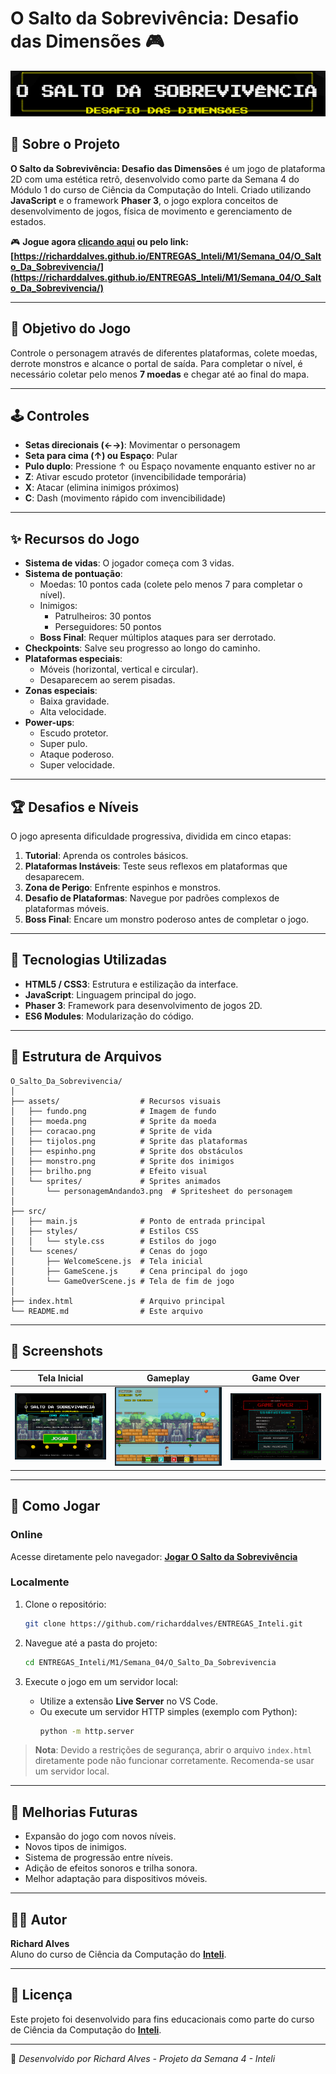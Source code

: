 # O Salto da Sobrevivência: Desafio das Dimensões 🎮

![Banner do Jogo](assets/banner.png)

## 📝 Sobre o Projeto

**O Salto da Sobrevivência: Desafio das Dimensões** é um jogo de plataforma 2D com uma estética retrô, desenvolvido como parte da Semana 4 do Módulo 1 do curso de Ciência da Computação do Inteli. Criado utilizando **JavaScript** e o framework **Phaser 3**, o jogo explora conceitos de desenvolvimento de jogos, física de movimento e gerenciamento de estados.

🎮 **Jogue agora [clicando aqui](https://richarddalves.github.io/ENTREGAS_Inteli/M1/Semana_04/O_Salto_Da_Sobrevivencia/) ou pelo link: [https://richarddalves.github.io/ENTREGAS_Inteli/M1/Semana_04/O_Salto_Da_Sobrevivencia/](https://richarddalves.github.io/ENTREGAS_Inteli/M1/Semana_04/O_Salto_Da_Sobrevivencia/)**

---

## 🎯 Objetivo do Jogo

Controle o personagem através de diferentes plataformas, colete moedas, derrote monstros e alcance o portal de saída. Para completar o nível, é necessário coletar pelo menos **7 moedas** e chegar até ao final do mapa.

---

## 🕹️ Controles

- **Setas direcionais (←→)**: Movimentar o personagem
- **Seta para cima (↑) ou Espaço**: Pular
- **Pulo duplo**: Pressione ↑ ou Espaço novamente enquanto estiver no ar
- **Z**: Ativar escudo protetor (invencibilidade temporária)
- **X**: Atacar (elimina inimigos próximos)
- **C**: Dash (movimento rápido com invencibilidade)

---

## ✨ Recursos do Jogo

- **Sistema de vidas**: O jogador começa com 3 vidas.
- **Sistema de pontuação**:
  - Moedas: 10 pontos cada (colete pelo menos 7 para completar o nível).
  - Inimigos:
    - Patrulheiros: 30 pontos
    - Perseguidores: 50 pontos
  - **Boss Final**: Requer múltiplos ataques para ser derrotado.
- **Checkpoints**: Salve seu progresso ao longo do caminho.
- **Plataformas especiais**:
  - Móveis (horizontal, vertical e circular).
  - Desaparecem ao serem pisadas.
- **Zonas especiais**:
  - Baixa gravidade.
  - Alta velocidade.
- **Power-ups**:
  - Escudo protetor.
  - Super pulo.
  - Ataque poderoso.
  - Super velocidade.

---

## 🏆 Desafios e Níveis

O jogo apresenta dificuldade progressiva, dividida em cinco etapas:

1. **Tutorial**: Aprenda os controles básicos.
2. **Plataformas Instáveis**: Teste seus reflexos em plataformas que desaparecem.
3. **Zona de Perigo**: Enfrente espinhos e monstros.
4. **Desafio de Plataformas**: Navegue por padrões complexos de plataformas móveis.
5. **Boss Final**: Encare um monstro poderoso antes de completar o jogo.

---

## 🔧 Tecnologias Utilizadas

- **HTML5 / CSS3**: Estrutura e estilização da interface.
- **JavaScript**: Linguagem principal do jogo.
- **Phaser 3**: Framework para desenvolvimento de jogos 2D.
- **ES6 Modules**: Modularização do código.

---

## 📂 Estrutura de Arquivos

```
O_Salto_Da_Sobrevivencia/
│
├── assets/                  # Recursos visuais
│   ├── fundo.png            # Imagem de fundo
│   ├── moeda.png            # Sprite da moeda
│   ├── coracao.png          # Sprite de vida
│   ├── tijolos.png          # Sprite das plataformas
│   ├── espinho.png          # Sprite dos obstáculos
│   ├── monstro.png          # Sprite dos inimigos
│   ├── brilho.png           # Efeito visual
│   └── sprites/             # Sprites animados
│       └── personagemAndando3.png  # Spritesheet do personagem
│
├── src/
│   ├── main.js              # Ponto de entrada principal
│   ├── styles/              # Estilos CSS
│   │   └── style.css        # Estilos do jogo
│   └── scenes/              # Cenas do jogo
│       ├── WelcomeScene.js  # Tela inicial
│       ├── GameScene.js     # Cena principal do jogo
│       └── GameOverScene.js # Tela de fim de jogo
│
├── index.html               # Arquivo principal
└── README.md                # Este arquivo
```

---

## 📸 Screenshots

| Tela Inicial                            | Gameplay                            | Game Over                            |
| --------------------------------------- | ----------------------------------- | ------------------------------------ |
| ![Tela Inicial](assets/screenshot1.png) | ![Gameplay](assets/screenshot2.png) | ![Game Over](assets/screenshot3.png) |

---

## 🚀 Como Jogar

### **Online**

Acesse diretamente pelo navegador:
**[Jogar O Salto da Sobrevivência](https://richarddalves.github.io/ENTREGAS_Inteli/M1/Semana_04/O_Salto_Da_Sobrevivencia/)**

### **Localmente**

1. Clone o repositório:

   ```bash
   git clone https://github.com/richarddalves/ENTREGAS_Inteli.git
   ```

2. Navegue até a pasta do projeto:

   ```bash
   cd ENTREGAS_Inteli/M1/Semana_04/O_Salto_Da_Sobrevivencia
   ```

3. Execute o jogo em um servidor local:
   - Utilize a extensão **Live Server** no VS Code.
   - Ou execute um servidor HTTP simples (exemplo com Python):
     ```bash
     python -m http.server
     ```

> **Nota**: Devido a restrições de segurança, abrir o arquivo `index.html` diretamente pode não funcionar corretamente. Recomenda-se usar um servidor local.

---

## 🔄 Melhorias Futuras

- Expansão do jogo com novos níveis.
- Novos tipos de inimigos.
- Sistema de progressão entre níveis.
- Adição de efeitos sonoros e trilha sonora.
- Melhor adaptação para dispositivos móveis.

---

## 👨‍💻 Autor

**Richard Alves**  
Aluno do curso de Ciência da Computação do **[Inteli](https://www.inteli.edu.br/)**.

---

## 📜 Licença

Este projeto foi desenvolvido para fins educacionais como parte do curso de Ciência da Computação do **[Inteli](https://www.inteli.edu.br/)**.

---

🚀 _Desenvolvido por Richard Alves - Projeto da Semana 4 - Inteli_
